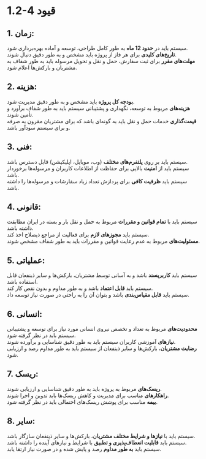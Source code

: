 # 1.2-4 قیود
## 1. زمان:

سیستم باید در **حدود 12 ماه** به طور کامل طراحی، توسعه و آماده بهره‌برداری شود.<br>
**تاریخ‌های کلیدی** برای هر فاز از پروژه باید مشخص و به طور دقیق دنبال شوند.<br>
**مهلت‌های مقرر** برای ثبت سفارش، حمل و نقل و تحویل مرسوله باید به طور شفاف به مشتریان و بارکش‌ها اعلام شود.<br>
## 2. هزینه:

**بودجه کل پروژه** باید مشخص و به طور دقیق مدیریت شود.<br>
**هزینه‌های** مربوط به توسعه، نگهداری و پشتیبانی سیستم باید به طور شفاف برآورد و تأمین شوند.<br>
**قیمت‌گذاری** خدمات حمل و نقل باید به گونه‌ای باشد که برای مشتریان مقرون به صرفه و برای سیستم سودآور باشد.<br>
## 3. فنی:

سیستم باید بر روی **پلتفرم‌های مختلف** (وب، موبایل، اپلیکیشن) قابل دسترس باشد.<br>
سیستم باید از **امنیت** بالایی برای حفاظت از اطلاعات کاربران و مرسوله‌ها برخوردار باشد.<br>
سیستم باید **ظرفیت کافی** برای پردازش تعداد زیاد سفارشات و مرسوله‌ها را داشته باشد.<br>
## 4. قانونی:

سیستم باید با **تمام قوانین و مقررات** مربوط به حمل و نقل بار و بسته در ایران مطابقت داشته باشد.<br>
سیستم باید **مجوزهای لازم** برای فعالیت از مراجع ذیصلاح اخذ کند.<br>
**مسئولیت‌های** مربوط به عدم رعایت قوانین و مقررات باید به طور شفاف مشخص شوند.<br>
## 5. عملیاتی:

سیستم باید **کاربرپسند** باشد و به آسانی توسط مشتریان، بارکش‌ها و سایر ذینفعان قابل استفاده باشد.<br>
سیستم باید **قابل اعتماد** باشد و به طور مداوم و بدون نقص کار کند.<br>
سیستم باید **قابل مقیاس‌بندی** باشد و بتوان آن را به راحتی در صورت نیاز توسعه داد.<br>
## 6. انسانی:

**محدودیت‌های** مربوط به تعداد و تخصص نیروی انسانی مورد نیاز برای توسعه و پشتیبانی سیستم باید در نظر گرفته شود.<br>
**نیازهای** آموزشی کاربران سیستم باید به طور دقیق شناسایی و برآورده شوند.<br>
**رضایت مشتریان**، بارکش‌ها و سایر ذینفعان از سیستم باید به طور مداوم رصد و ارزیابی شود.<br>
## 7. ریسک:

**ریسک‌های** مربوط به پروژه باید به طور دقیق شناسایی و ارزیابی شوند.<br>
**راهکارهای** مناسب برای مدیریت و کاهش ریسک‌ها باید تدوین و اجرا شوند.<br>
**بیمه** مناسب برای پوشش ریسک‌های احتمالی باید در نظر گرفته شود.<br>
## 8. سایر:

سیستم باید با **نیازها و شرایط مختلف مشتریا**ن، بارکش‌ها و سایر ذینفعان سازگار باشد.<br>
سیستم باید **قابلیت انعطاف‌پذیری و تطبیق** با شرایط و نیازهای آینده را داشته باشد.<br>
سیستم باید **به طور مداوم** رصد و پایش شده و در صورت نیاز ارتقا یابد.<br>